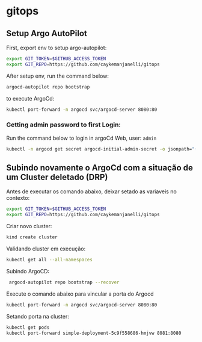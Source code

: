 # gitops

## Setup Argo AutoPilot

First, export env to setup argo-autopilot:

```sh
export GIT_TOKEN=$GITHUB_ACCESS_TOKEN
export GIT_REPO=https://github.com/caykemanjanelli/gitops
```

After setup env, run the command below:

```sh
argocd-autopilot repo bootstrap
```
to execute ArgoCd:

```sh
kubectl port-forward -n argocd svc/argocd-server 8080:80
```
### Getting admin password to first Login:

Run the command below to login in argoCd Web, user: `admin`

```sh
kubectl -n argocd get secret argocd-initial-admin-secret -o jsonpath="{.data.password}" | base64 -d > admin-pass.txt
```


## Subindo novamente o ArgoCd com a situação de um Cluster deletado (DRP)

Antes de executar os comando abaixo, deixar setado as variaveis no contexto:
```sh
export GIT_TOKEN=$GITHUB_ACCESS_TOKEN
export GIT_REPO=https://github.com/caykemanjanelli/gitops
```


Criar novo cluster:
```sh
kind create cluster
```

Validando cluster em execução:
```sh
kubectl get all --all-namespaces
```

Subindo ArgoCD:
```sh
 argocd-autopilot repo bootstrap --recover
```

Execute o comando abaixo para vincular a porta do Argocd
```sh
kubectl port-forward -n argocd svc/argocd-server 8080:80
```

Setando porta na cluster:
```sh
kubectl get pods
kubectl port-forward simple-deployment-5c9f558686-hmjvw 8081:8080
```